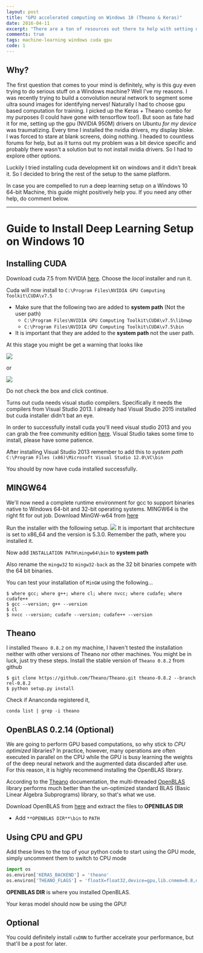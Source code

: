 ```yaml
---
layout: post
title: "GPU accelerated computing on Windows 10 (Theano & Keras)"
date: 2016-04-11
excerpt: "There are a ton of resources out there to help with setting up your deep learning machine with linux. There is hardly any material available for Windows 10 machines and those that are available are outdated. I have gone through the pain of sifting through various blogs and other sites to get my setup running and wanted to share it with you guys."
comments: true
tags: machine-learning windows cuda gpu
code: 1
---
```


## Why?
The first question that comes to your mind is definitely, why is this guy even trying to do serious stuff on a Windows machine? Well I've my reasons. I was recently trying to build a convolution neural network to segment some ultra sound images for identifying nerves! Naturally I had to choose gpu based computation for training. I picked up the Keras + Theano combo for my purposes (I could have gone with tensorflow too!). But soon as fate had it for me, setting up the gpu (NVIDIA 950M) drivers on Ubuntu *for my device* was traumatizing. Every time I installed the nvidia drivers, my display bloke. I was forced to stare at blank screens, doing nothing. I headed to countless forums for help, but as it turns out my problem was a bit device specific and probably there wasn't a solution but to not install nvidia drivers. So I had to explore other options.

Luckily I tried installing cuda development kit on windows and it didn't break it. So I decided to bring the rest of the setup to the same platform.

In case you are compelled to run a deep learning setup on a Windows 10 64-bit Machine, this guide might positively help you. If you need any other help, do comment below.

---

# Guide to Install Deep Learning Setup on Windows 10

## Installing CUDA

Download cuda 7.5 from NVIDIA [here](https://developer.nvidia.com/cuda-downloads). Choose the *local* installer and run it.

Cuda will now install to `C:\Program Files\NVIDIA GPU Computing Toolkit\CUDA\v7.5`

*   Make sure that the following two are added to **system path** (Not the user path)
    *   `C:\Program Files\NVIDIA GPU Computing Toolkit\CUDA\v7.5\libnwp`
    *   `C:\Program Files\NVIDIA GPU Computing Toolkit\CUDA\v7.5\bin`
*   It is important that they are added to the **system path** not the user path.

At this stage you might be get a warning that looks like

![]({{site.url}}/assets/posts/2016-09-21-cuda-windows/cuda-needs-vs2013.png)

or

![]({{site.url}}/assets/posts/2016-09-21-cuda-windows/cuda-needs-vs2013-2.png)

Do not check the box and click continue.

Turns out cuda needs visual studio compilers. Specifically it needs the compilers from Visual Studio 2013. I already had Visual Studio 2015 installed but cuda installer didn't bat an eye.

In order to successfully install cuda you'll need visual studio 2013 and you can grab the free community edition [here](https://www.visualstudio.com/en-us/news/vs2013-community-vs.aspx). Visual Studio takes some time to install, please have some patience.

After installing Visual Studio 2013 remember to add this to *system path* `C:\Program Files (x86)\Microsoft Visual Studio 12.0\VC\bin`

You should by now have cuda installed successfully.

## MINGW64
We'll now need a complete runtime environment for gcc to support binaries native to Windows 64-bit and 32-bit operating systems. MINGW64 is the right fit for out job.
Download MinGW-w64 from [here](https://sourceforge.net/projects/mingw-w64/files/Toolchains%20targetting%20Win32/Personal%20Builds/mingw-builds/)

Run the installer with the following setup.
![]({{site.url}}/assets/posts/2016-09-21-cuda-windows/mingw-setup2.png)
It is important that architecture is set to x86_64 and the version is 5.3.0.
Remember the path, where you installed it.

Now add `INSTALLATION PATH\mingw64\bin` to **system path**

Also rename the `mingw32` to `mingw32-back` as the 32  bit binaries compete with the 64 bit binaries.

You can test your installation of `MinGW` using the following...

```shell
$ where gcc; where g++; where cl; where nvcc; where cudafe; where cudafe++
$ gcc --version; g++ --version
$ cl
$ nvcc --version; cudafe --version; cudafe++ --version
```

## Theano

I installed `Theano 0.8.2` on my machine, I haven't tested the installation neither with other versions of Theano nor other machines. You might be in luck, just try these steps.
Install the stable version of `Theano 0.8.2` from github

```shell
$ git clone https://github.com/Theano/Theano.git theano-0.8.2 --branch rel-0.8.2
$ python setup.py install 
```
Check if Ananconda registered it,

```shell
conda list | grep -i theano
```
## OpenBLAS 0.2.14 (Optional)
We are going to perform GPU based computations, so why stick to *CPU optimized* libraries? In practice, however, many operations are often executed in parallel on the CPU while the GPU is busy learning the weights of the deep neural network and the augmented data discarded after use. For this reason, it is highly recommend installing the OpenBLAS library.

According to the [Theano](https://deeplearning.net/software/theano_versions/dev/install_windows.html#install-windows) documentation, the multi-threaded [OpenBLAS](https://en.wikipedia.org/wiki/OpenBLAS) library performs much better than the un-optimized standard BLAS (Basic Linear Algebra Subprograms) library, so that's what we use.

Download OpenBLAS from [here](https://sourceforge.net/projects/openblas/files/v0.2.14/OpenBLAS-v0.2.14-Win64-int32.zip/download) and extract the files to **OPENBLAS DIR**
  + Add `**OPENBLAS DIR**\bin` to `PATH`

## Using CPU and GPU

Add these lines to the top of your python code to start using the GPU mode, simply uncomment them to switch to CPU mode

```python
import os
os.environ['KERAS_BACKEND'] = 'theano'
os.environ['THEANO_FLAGS'] = 'floatX=float32,device=gpu,lib.cnmem=0.8,dnn.conv.algo_bwd_filter=deterministic,dnn.conv.algo_bwd_data=deterministic,blas.ldflags=-LC:**OPENBLAS DIR**/bin -lopenblas'
```
**OPENBLAS DIR** is where you installed OpenBLAS.

Your keras model should now be using the GPU! 

## Optional
You could definitely install `cuDNN` to further accelrate your performance, but that'll be a post for later.